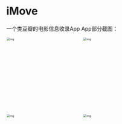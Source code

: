 # iMove
一个类豆瓣的电影信息收录App
App部分截图：

<img src="https://user-images.githubusercontent.com/75652583/190863587-cba2ba2f-4bfd-4bf7-8b14-5751390e38dc.jpg" alt="img" width="400px" style="zoom:50%;" />
<img src="https://user-images.githubusercontent.com/75652583/190863930-90d4fd44-9139-4d23-940c-feb1ac0f99fe.jpg" alt="img" width="400px" style="zoom:50%;" />
<img src="https://user-images.githubusercontent.com/75652583/190864203-63502757-0f10-4903-b46c-ae230c36f03a.jpg" alt="img" width="400px" style="zoom:50%;" />
<img src="https://user-images.githubusercontent.com/75652583/190864272-42daa98f-2270-441d-bdfd-deecf36e27aa.jpg" alt="img" width="400px" style="zoom:50%;" />

